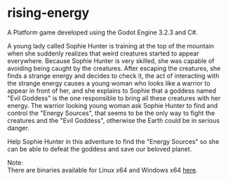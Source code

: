 # rising-energy
A Platform game developed using the Godot Engine 3.2.3 and C#.
<br/>

A young lady called Sophie Hunter is training at the top of the mountain when she suddenly realizes that weird creatures started to appear everywhere. Because Sophie Hunter is very skilled, she was capable of avoiding being caught by the creatures. After escaping the creatures, she finds a strange energy and decides to check it, the act of interacting with the strange energy causes a young woman who looks like a warrior to appear in front of her, and she explains to Sophie that a goddess named "Evil Goddess" is the one responsible to bring all these creatures with her energy. The warrior looking young woman ask Sophie Hunter to find and control the "Energy Sources", that seems to be the only way to fight the creatures and the "Evil Goddess", otherwise the Earth could be in serious danger.

Help Sophie Hunter in this adventure to find the "Energy Sources" so she can be able to defeat the goddess and save our beloved planet.

Note:<br/>
There are binaries available for Linux x64 and Windows x64 [here](https://biorobot.itch.io/rising-energy#download).
